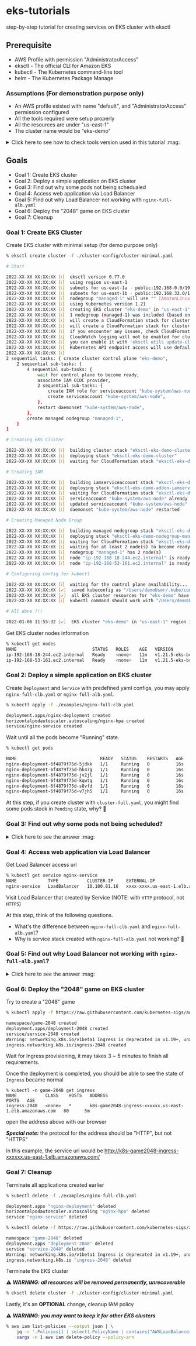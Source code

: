 # eks-tutorials

step-by-step tutorial for creating services on EKS cluster with eksctl

## Prerequisite

- AWS Profile with permission "AdministratorAccess"
- eksctl - The official CLI for Amazon EKS
- kubectl - The Kubernetes command-line tool
- helm - The Kubernetes Package Manage

### Assumptions (**For demonstration purpose only**)

- An AWS profile existed with name "default", and "AdministratorAccess" permission configured
- All the tools required were setup properly
- All the resources are under "us-east-1"
- The cluster name would be "eks-demo"

<details>
<summary>Click here to see how to check tools version used in this tutorial :mag:</summary>

Check `eksctl` version

```sh
% eksctl version

0.77.0
```

Check `kubectl` version

```sh
% kubectl version --client --short

Client Version: v1.23.1
```

Check `helm` version

```sh
% helm version --short

v3.7.2+g663a896
```
</details>

## Goals

- Goal 1: Create EKS cluster
- Goal 2: Deploy a simple application on EKS cluster
- Goal 3: Find out why some pods not being schedualed
- Goal 4: Access web application via Load Balancer
- Goal 5: Find out why Load Balancer not working with `nginx-full-alb.yaml`
- Goal 6: Deploy the "2048" game on EKS cluster
- Goal 7: Cleanup


### Goal 1: Create EKS Cluster

Create EKS cluster with minimal setup (for demo purpose only)

```sh
% eksctl create cluster -f ./cluster-config/cluster-minimal.yaml

# Start

2022-XX-XX XX:XX:XX [ℹ]  eksctl version 0.77.0
2022-XX-XX XX:XX:XX [ℹ]  using region us-east-1
2022-XX-XX XX:XX:XX [ℹ]  subnets for us-east-1a - public:192.168.0.0/19 private:192.168.64.0/19
2022-XX-XX XX:XX:XX [ℹ]  subnets for us-east-1b - public:192.168.32.0/19 private:192.168.96.0/19
2022-XX-XX XX:XX:XX [ℹ]  nodegroup "managed-1" will use "" [AmazonLinux2/1.21]
2022-XX-XX XX:XX:XX [ℹ]  using Kubernetes version 1.21
2022-XX-XX XX:XX:XX [ℹ]  creating EKS cluster "eks-demo" in "us-east-1" region with managed nodes
2022-XX-XX XX:XX:XX [ℹ]  1 nodegroup (managed-1) was included (based on the include/exclude rules)
2022-XX-XX XX:XX:XX [ℹ]  will create a CloudFormation stack for cluster itself and 0 nodegroup stack(s)
2022-XX-XX XX:XX:XX [ℹ]  will create a CloudFormation stack for cluster itself and 1 managed nodegroup stack(s)
2022-XX-XX XX:XX:XX [ℹ]  if you encounter any issues, check CloudFormation console or try 'eksctl utils describe-stacks --region=us-east-1 --cluster=eks-demo'
2022-XX-XX XX:XX:XX [ℹ]  CloudWatch logging will not be enabled for cluster "eks-demo" in "us-east-1"
2022-XX-XX XX:XX:XX [ℹ]  you can enable it with 'eksctl utils update-cluster-logging --enable-types={SPECIFY-YOUR-LOG-TYPES-HERE (e.g. all)} --region=us-east-1 --cluster=eks-demo'
2022-XX-XX XX:XX:XX [ℹ]  Kubernetes API endpoint access will use default of {publicAccess=true, privateAccess=false} for cluster "eks-demo" in "us-east-1"
2022-XX-XX XX:XX:XX [ℹ]
2 sequential tasks: { create cluster control plane "eks-demo",
    2 sequential sub-tasks: {
        4 sequential sub-tasks: {
            wait for control plane to become ready,
            associate IAM OIDC provider,
            2 sequential sub-tasks: {
                create IAM role for serviceaccount "kube-system/aws-node",
                create serviceaccount "kube-system/aws-node",
            },
            restart daemonset "kube-system/aws-node",
        },
        create managed nodegroup "managed-1",
    }
}

# Creating EKS Cluster

2022-XX-XX XX:XX:XX [ℹ]  building cluster stack "eksctl-eks-demo-cluster"
2022-XX-XX XX:XX:XX [ℹ]  deploying stack "eksctl-eks-demo-cluster"
2022-XX-XX XX:XX:XX [ℹ]  waiting for CloudFormation stack "eksctl-eks-demo-cluster"

# Creating IAM

2022-XX-XX XX:XX:XX [ℹ]  building iamserviceaccount stack "eksctl-eks-demo-addon-iamserviceaccount-kube-system-aws-node"
2022-XX-XX XX:XX:XX [ℹ]  deploying stack "eksctl-eks-demo-addon-iamserviceaccount-kube-system-aws-node"
2022-XX-XX XX:XX:XX [ℹ]  waiting for CloudFormation stack "eksctl-eks-demo-addon-iamserviceaccount-kube-system-aws-node"
2022-XX-XX XX:XX:XX [ℹ]  serviceaccount "kube-system/aws-node" already exists
2022-XX-XX XX:XX:XX [ℹ]  updated serviceaccount "kube-system/aws-node"
2022-XX-XX XX:XX:XX [ℹ]  daemonset "kube-system/aws-node" restarted

# Creating Managed Node Group

2022-XX-XX XX:XX:XX [ℹ]  building managed nodegroup stack "eksctl-eks-demo-nodegroup-managed-1"
2022-XX-XX XX:XX:XX [ℹ]  deploying stack "eksctl-eks-demo-nodegroup-managed-1"
2022-XX-XX XX:XX:XX [ℹ]  waiting for CloudFormation stack "eksctl-eks-demo-nodegroup-managed-1"
2022-XX-XX XX:XX:XX [ℹ]  waiting for at least 2 node(s) to become ready in "managed-1"
2022-XX-XX XX:XX:XX [ℹ]  nodegroup "managed-1" has 2 node(s)
2022-XX-XX XX:XX:XX [ℹ]  node "ip-192-168-18-244.ec2.internal" is ready
2022-XX-XX XX:XX:XX [ℹ]  node "ip-192-168-53-161.ec2.internal" is ready

# Configuring config for kubectl

2022-XX-XX XX:XX:XX [ℹ]  waiting for the control plane availability...
2022-XX-XX XX:XX:XX [✔]  saved kubeconfig as "/Users/demoUser/.kube/config"
2022-XX-XX XX:XX:XX [✔]  all EKS cluster resources for "eks-demo" have been created
2022-XX-XX XX:XX:XX [ℹ]  kubectl command should work with "/Users/demoUser/.kube/config", try 'kubectl get nodes'

# All done !!!

2022-01-06 11:55:32 [✔]  EKS cluster "eks-demo" in "us-east-1" region is ready
```
</details>

Get EKS cluster nodes information

```sh
% kubectl get nodes
NAME                             STATUS   ROLES    AGE   VERSION
ip-192-168-18-244.ec2.internal   Ready    <none>   11m   v1.21.5-eks-bc4871b
ip-192-168-53-161.ec2.internal   Ready    <none>   11m   v1.21.5-eks-bc4871b
```


### Goal 2: Deploy a simple application on EKS cluster

Create `Deployment` and `Service` with predefined yaml configs, you may apply `nginx-full-clb.yaml` or `nginx-full-alb.yaml`.

```sh
% kubectl apply -f ./examples/nginx-full-clb.yaml

deployment.apps/nginx-deployment created
horizontalpodautoscaler.autoscaling/nginx-hpa created
service/nginx-service created
```

Wait until all the pods become "Running" state.

```sh
% kubectl get pods

NAME                                READY   STATUS    RESTARTS   AGE
nginx-deployment-6f4879f75d-5jdkk   1/1     Running   0          16s
nginx-deployment-6f4879f75d-hk47g   1/1     Running   0          16s
nginx-deployment-6f4879f75d-jv2jl   1/1     Running   0          16s
nginx-deployment-6f4879f75d-kqwtq   1/1     Running   0          16s
nginx-deployment-6f4879f75d-s8vfd   1/1     Running   0          16s
nginx-deployment-6f4879f75d-v7jh5   1/1     Running   0          16s
```

At this step, if you create cluster with `cluster-full.yaml`, you might find some pods stock in `Pending` state, why? :thinking:

### Goal 3: Find out why some pods not being scheduled?

<details>
<summary>Click here to see the answer :mag:</summary>
please try to find the reason by yourself
</details>

### Goal 4: Access web application via Load Balancer

Get Load Balancer access url

```sh
% kubectl get service nginx-service
NAME            TYPE           CLUSTER-IP     EXTERNAL-IP                             PORT(S)        AGE
nginx-service   LoadBalancer   10.100.81.16   xxxx-xxxx.us-east-1.elb.amazonaws.com   80:31513/TCP   3m30s
```

Visit Load Balancer that created by Service (NOTE: with `HTTP` protocol, not `HTTPS`)

At this step, think of the following questions.

- What's the difference between `nginx-full-clb.yaml` and `nginx-full-alb.yaml`?
- Why is service stack created with `nginx-full-alb.yaml` not working? :thinking:

### Goal 5: Find out why Load Balancer not working with `nginx-full-alb.yaml`?

<details>
<summary>Click here to see the answer :mag:</summary>
Answer: Lack of AWS Load Balancer Controller support.

To setup AWS Load Balancer Controller, please follow the steps below to finish setup,

1) curl -o iam_policy.json https://raw.githubusercontent.com/kubernetes-sigs/aws-load-balancer-controller/v2.3.1/docs/install/iam_policy.json

2) aws iam create-policy --policy-name AWSLoadBalancerControllerIAMPolicy --policy-document file://iam_policy.json

3) export AWS_ACCOUNT_ID=$(aws sts get-caller-identity --query Account --output text)

4) eksctl create iamserviceaccount \
     --cluster=eks-demo \
     --namespace=kube-system \
     --name=aws-load-balancer-controller \
     --attach-policy-arn=arn:aws:iam::${AWS_ACCOUNT_ID}:policy/AWSLoadBalancerControllerIAMPolicy \
     --override-existing-serviceaccounts \
     --approve

5) helm repo add eks https://aws.github.io/eks-charts

6) helm repo update

7) export VPC_ID=$(aws eks describe-cluster --name eks-demo --query 'cluster.resourcesVpcConfig.vpcId' --output text --region us-east-1)

8) helm install aws-load-balancer-controller eks/aws-load-balancer-controller \
     -n kube-system \
     --set clusterName=eks-demo \
     --set serviceAccount.create=false \
     --set serviceAccount.name=aws-load-balancer-controller \
     --set image.repository=602401143452.dkr.ecr.us-east-1.amazonaws.com/amazon/aws-load-balancer-controller \
     --set region=us-east-1 \
     --set VpcId=${VPC_ID}

After finish all the steps above, you should now have AWS Load Balancer Controller support.
</details>

### Goal 6: Deploy the "2048" game on EKS cluster

Try to create a "2048" game

```sh
% kubectl apply -f https://raw.githubusercontent.com/kubernetes-sigs/aws-load-balancer-controller/v2.3.1/docs/examples/2048/2048_full.yaml

namespace/game-2048 created
deployment.apps/deployment-2048 created
service/service-2048 created
Warning: networking.k8s.io/v1beta1 Ingress is deprecated in v1.19+, unavailable in v1.22+; use networking.k8s.io/v1 Ingress
ingress.networking.k8s.io/ingress-2048 created
```

Wait for Ingress provisioning, it may takes 3 ~ 5 minutes to finish all requirements.

Once the deployment is completed, you should be able to see the state of `Ingress` became normal

```
% kubectl -n game-2048 get ingress
NAME           CLASS    HOSTS   ADDRESS                                                   PORTS   AGE
ingress-2048   <none>   *       k8s-game2048-ingress-xxxxxx.us-east-1.elb.amazonaws.com   80      5m
```

open the address above with our browser

**_Special note:_** the protocol for the address should be "HTTP", but not "HTTPS"

in this example, the service url would be http://k8s-game2048-ingress-xxxxxx.us-east-1.elb.amazonaws.com/

### Goal 7: Cleanup

Terminate all applications created earlier

```sh
% kubectl delete -f ./examples/nginx-full-clb.yaml

deployment.apps "nginx-deployment" deleted
horizontalpodautoscaler.autoscaling "nginx-hpa" deleted
service "nginx-service" deleted

% kubectl delete -f https://raw.githubusercontent.com/kubernetes-sigs/aws-load-balancer-controller/v2.3.1/docs/examples/2048/2048_full.yaml

namespace "game-2048" deleted
deployment.apps "deployment-2048" deleted
service "service-2048" deleted
Warning: networking.k8s.io/v1beta1 Ingress is deprecated in v1.19+, unavailable in v1.22+; use networking.k8s.io/v1 Ingress
ingress.networking.k8s.io "ingress-2048" deleted
```

Terminate the EKS cluster

:warning: **_WARNING: all resources will be removed permanently, unrecoverable_**

```sh
% eksctl delete cluster -f ./cluster-config/cluster-minimal.yaml
```

Lastly, it's an **OPTIONAL** change, cleanup IAM policy

:warning: **_WARNING: you may want to keep it for other EKS clusters_**

```sh
% aws iam list-policies --output json | \
    jq -r '.Policies[] | select(.PolicyName | contains("AWSLoadBalancerControllerIAMPolicy")) | .Arn' | \
    xargs -n 1 aws iam delete-policy --policy-arn
```
